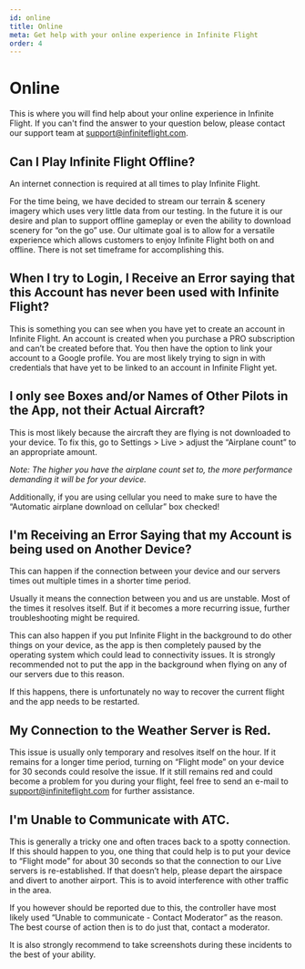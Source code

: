 ```yaml
---
id: online
title: Online
meta: Get help with your online experience in Infinite Flight
order: 4
---
```


# Online

This is where you will find help about your online experience in Infinite Flight. If you can't find the answer to your question below, please contact our support team at [support@infiniteflight.com](mailto:support@infiniteflight.com).



## Can I Play Infinite Flight Offline?

An internet connection is required at all times to play Infinite Flight.



For the time being, we have decided to stream our terrain & scenery imagery which uses very little data from our testing. In the future it is our desire and plan to support offline gameplay or even the ability to download scenery for “on the go” use. Our ultimate goal is to allow for a versatile experience which allows customers to enjoy Infinite Flight both on and offline. There is not set timeframe for accomplishing this.



## When I try to Login, I Receive an Error saying that this Account has never been used with Infinite Flight?

This is something you can see when you have yet to create an account in Infinite Flight. An account is created when you purchase a PRO subscription and can’t be created before that. You then have the option to link your account to a Google profile. You are most likely trying to sign in with credentials that have yet to be linked to an account in Infinite Flight yet. 



## I only see Boxes and/or Names of Other Pilots in the App, not their Actual Aircraft? 

This is most likely because the aircraft they are flying is not downloaded to your device. To fix this, go to Settings > Live > adjust the “Airplane count” to an appropriate amount.

*Note: The higher you have the airplane count set to, the more performance demanding it will be for your device.*

Additionally, if you are using cellular you need to make sure to have the “Automatic airplane download on cellular” box checked!



## I'm Receiving an Error Saying that my Account is being used on Another Device?

This can happen if the connection between your device and our servers times out multiple times in a shorter time period.

Usually it means the connection between you and us are unstable. Most of the times it resolves itself. But if it becomes a more recurring issue, further troubleshooting might be required.

This can also happen if you put Infinite Flight in the background to do other things on your device, as the app is then completely paused by the operating system which could lead to connectivity issues. It is strongly recommended not to put the app in the background when flying on any of our servers due to this reason.

If this happens, there is unfortunately no way to recover the current flight and the app needs to be restarted.



## My Connection to the Weather Server is Red.

This issue is usually only temporary and resolves itself on the hour. If it remains for a longer time period, turning on “Flight mode” on your device for 30 seconds could resolve the issue. If it still remains red and could become a problem for you during your flight, feel free to send an e-mail to [support@infiniteflight.com](mailto:support@infiniteflight.com) for further assistance.



## I'm Unable to Communicate with ATC.

This is generally a tricky one and often traces back to a spotty connection. If this should happen to you, one thing that could help is to put your device to “Flight mode” for about 30 seconds so that the connection to our Live servers is re-established. If that doesn’t help, please depart the airspace and divert to another airport. This is to avoid interference with other traffic in the area.

If you however should be reported due to this, the controller have most likely used “Unable to communicate - Contact Moderator” as the reason. The best course of action then is to do just that, contact a moderator.

It is also strongly recommend to take screenshots during these incidents to the best of your ability.